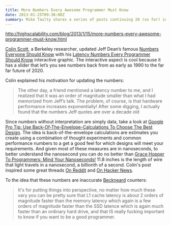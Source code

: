 ```yaml
---
title: More Numbers Every Awesome Programmer Must Know
date: 2013-01-25T09:38:00Z
summary: Mike Taulty shares a series of posts continuing 20 (so far) interesting and surprising aspects of the JavaScript Language
---
```


http://highscalability.com/blog/2013/1/15/more-numbers-every-awesome-programmer-must-know.html

[Colin Scott](http://www.eecs.berkeley.edu/~rcs/index.html), a Berkeley researcher, updated Jeff Dean’s famous [Numbers Everyone Should Know](http://highscalability.com/numbers-everyone-should-know) with his [Latency Numbers Every Programmer Should Know](http://www.eecs.berkeley.edu/~rcs/research/interactive_latency.html) interactive graphic. The interactive aspect is cool because it has a slider that let’s you see numbers back from as early as 1990 to the far far future of 2020. 

Colin explained his motivation for updating the numbers:

> The other day, a friend mentioned a latency number to me, and I realized that it was an order of magnitude smaller than what I had memorized from Jeff’s talk. The problem, of course, is that hardware performance increases exponentially! After some digging, I actually found that the numbers Jeff quotes are over a decade old

Since numbers without interpretation are simply data, take a look at [Google Pro Tip: Use Back-Of-The-Envelope-Calculations To Choose The Best Design](http://highscalability.com/blog/2011/1/26/google-pro-tip-use-back-of-the-envelope-calculations-to-choo.html). The idea is back-of-the-envelope calculations are estimates you create using a combination of thought experiments and common performance numbers to a get a good feel for which designs will meet your requirements.
And given most of these measures are in nanoseconds, to better understand the nanosecond you can do no better than [Grace Hopper To Programmers: Mind Your Nanoseconds!](http://highscalability.com/blog/2012/3/1/grace-hopper-to-programmers-mind-your-nanoseconds.html) 11.8 inches is the length of wire that light travels in a nanosecond, a billionth of a second.
Colin's post inspired some great threads [On Reddit](http://www.reddit.com/r/programming/comments/15fgxj/latency_numbers_every_programmer_should_know_by/) and [On Hacker News](http://news.ycombinator.com/item?id=4966363).

To the idea that these numbers are inaccurate [Beckneard](http://www.reddit.com/r/programming/comments/15fgxj/latency_numbers_every_programmer_should_know_by/c7m3e7y) counters:

> It's for putting things into perspective, no matter how much these vary you can be pretty sure that L1 cache latency is about 2 orders of magnitude faster than the memory latency which again is a few orders of magnitude faster than the SSD latence which is again much faster than an ordinary hard drive, and that IS really fucking important to know if you want to be a good programmer.